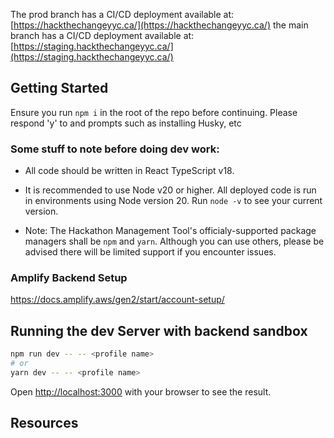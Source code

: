 The prod branch has a CI/CD deployment available at: [https://hackthechangeyyc.ca/](https://hackthechangeyyc.ca/)
the main branch has a CI/CD deployment available at: [https://staging.hackthechangeyyc.ca/](https://staging.hackthechangeyyc.ca/)

## Getting Started

Ensure you run `npm i` in the root of the repo before continuing. Please respond 'y' to and prompts such as installing Husky, etc

### Some stuff to note before doing dev work:

- All code should be written in React TypeScript v18.

- It is recommended to use Node v20 or higher. All deployed code is run in environments using Node version 20. Run `node -v` to see your current version.

- Note: The Hackathon Management Tool's officialy-supported package managers shall be `npm` and `yarn`. Although you can use others, please be advised there will be limited support if you encounter issues.

### Amplify Backend Setup

https://docs.amplify.aws/gen2/start/account-setup/

## Running the dev Server with backend sandbox

```bash
npm run dev -- -- <profile name>
# or
yarn dev -- -- <profile name>
```

Open [http://localhost:3000](http://localhost:3000) with your browser to see the result.

## Resources
